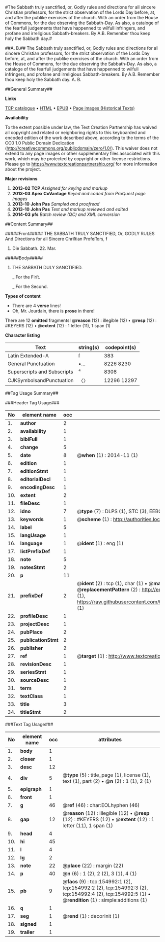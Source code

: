 #The Sabbath truly sanctified, or, Godly rules and directions for all sincere Christian professors, for the strict observation of the Lords Day before, at, and after the publike exercises of the church. With an order from the House of Commons, for the due observing the Sabbath-Day. As also, a cataloge of the fearfull judgements that have happenned to wilfull infringers, and profane and irreligious Sabbath-breakers. By A.B. Remember thou keep holy the Sabbath day.#

##A. B.##
The Sabbath truly sanctified, or, Godly rules and directions for all sincere Christian professors, for the strict observation of the Lords Day before, at, and after the publike exercises of the church. With an order from the House of Commons, for the due observing the Sabbath-Day. As also, a cataloge of the fearfull judgements that have happenned to wilfull infringers, and profane and irreligious Sabbath-breakers. By A.B. Remember thou keep holy the Sabbath day.
A. B.

##General Summary##

**Links**

[TCP catalogue](http://www.ota.ox.ac.uk/tcp/)  • 
[HTML](http://tei.it.ox.ac.uk/tcp/Texts-HTML/free/A76/A76675.html)  • 
[EPUB](http://tei.it.ox.ac.uk/tcp/Texts-EPUB/free/A76/A76675.epub) • 
[Page images (Historical Texts)](https://historicaltexts.jisc.ac.uk/eebo-99872988e)

**Availability**

To the extent possible under law, the Text Creation Partnership has waived all copyright and related or neighboring rights to this keyboarded and encoded edition of the work described above, according to the terms of the CC0 1.0 Public Domain Dedication (http://creativecommons.org/publicdomain/zero/1.0/). This waiver does not extend to any page images or other supplementary files associated with this work, which may be protected by copyright or other license restrictions. Please go to https://www.textcreationpartnership.org/ for more information about the project.

**Major revisions**

1. __2013-02__ __TCP__ *Assigned for keying and markup*
1. __2013-03__ __Apex CoVantage__ *Keyed and coded from ProQuest page images*
1. __2013-10__ __John Pas__ *Sampled and proofread*
1. __2013-10__ __John Pas__ *Text and markup reviewed and edited*
1. __2014-03__ __pfs__ *Batch review (QC) and XML conversion*

##Content Summary##

#####Front#####
THE SABBATH TRULY SANCTIFIED, Or, GODLY RULES And Directions for all Sincere Chriſtian Profeſſors, f
1. Die Sabbath. 22. Mar.

#####Body#####

1. THE SABBATH DULY SANCTIFIED.

    _ For the Firſt.

    _ For the Second.

**Types of content**

  * There are 4 **verse** lines!
  * Oh, Mr. Jourdain, there is **prose** in there!

There are 12 **omitted** fragments! 
 @__reason__ (12) : illegible (12)  •  @__resp__ (12) : #KEYERS (12)  •  @__extent__ (12) : 1 letter (11), 1 span (1)

**Character listing**


|Text|string(s)|codepoint(s)|
|---|---|---|
|Latin Extended-A|ſ|383|
|General Punctuation|•…|8226 8230|
|Superscripts             and Subscripts|⁴|8308|
|CJKSymbolsandPunctuation|〈〉|12296 12297|

##Tag Usage Summary##

###Header Tag Usage###

|No|element name|occ|attributes|
|---|---|---|---|
|1.|__author__|2||
|2.|__availability__|1||
|3.|__biblFull__|1||
|4.|__change__|5||
|5.|__date__|8| @__when__ (1) : 2014-11 (1)|
|6.|__edition__|1||
|7.|__editionStmt__|1||
|8.|__editorialDecl__|1||
|9.|__encodingDesc__|1||
|10.|__extent__|2||
|11.|__fileDesc__|1||
|12.|__idno__|7| @__type__ (7) : DLPS (1), STC (3), EEBO-CITATION (1), PROQUEST (1), VID (1)|
|13.|__keywords__|1| @__scheme__ (1) : http://authorities.loc.gov/ (1)|
|14.|__label__|5||
|15.|__langUsage__|1||
|16.|__language__|1| @__ident__ (1) : eng (1)|
|17.|__listPrefixDef__|1||
|18.|__note__|5||
|19.|__notesStmt__|2||
|20.|__p__|11||
|21.|__prefixDef__|2| @__ident__ (2) : tcp (1), char (1)  •  @__matchPattern__ (2) : ([0-9\-]+):([0-9IVX]+) (1), (.+) (1)  •  @__replacementPattern__ (2) : http://eebo.chadwyck.com/downloadtiff?vid=$1&page=$2 (1), https://raw.githubusercontent.com/textcreationpartnership/Texts/master/tcpchars.xml#$1 (1)|
|22.|__profileDesc__|1||
|23.|__projectDesc__|1||
|24.|__pubPlace__|2||
|25.|__publicationStmt__|2||
|26.|__publisher__|2||
|27.|__ref__|1| @__target__ (1) : http://www.textcreationpartnership.org/docs/. (1)|
|28.|__revisionDesc__|1||
|29.|__seriesStmt__|1||
|30.|__sourceDesc__|1||
|31.|__term__|2||
|32.|__textClass__|1||
|33.|__title__|3||
|34.|__titleStmt__|2||


###Text Tag Usage###

|No|element name|occ|attributes|
|---|---|---|---|
|1.|__body__|1||
|2.|__closer__|1||
|3.|__desc__|12||
|4.|__div__|5| @__type__ (5) : title_page (1), license (1), text (1), part (2)  •  @__n__ (2) : 1 (1), 2 (1)|
|5.|__epigraph__|1||
|6.|__front__|1||
|7.|__g__|46| @__ref__ (46) : char:EOLhyphen (46)|
|8.|__gap__|12| @__reason__ (12) : illegible (12)  •  @__resp__ (12) : #KEYERS (12)  •  @__extent__ (12) : 1 letter (11), 1 span (1)|
|9.|__head__|4||
|10.|__hi__|45||
|11.|__l__|4||
|12.|__lg__|2||
|13.|__note__|22| @__place__ (22) : margin (22)|
|14.|__p__|40| @__n__ (6) : 1 (2), 2 (2), 3 (1), 4 (1)|
|15.|__pb__|9| @__facs__ (9) : tcp:154992:1 (2), tcp:154992:2 (2), tcp:154992:3 (2), tcp:154992:4 (2), tcp:154992:5 (1)  •  @__rendition__ (1) : simple:additions (1)|
|16.|__q__|1||
|17.|__seg__|1| @__rend__ (1) : decorInit (1)|
|18.|__signed__|1||
|19.|__trailer__|1||
